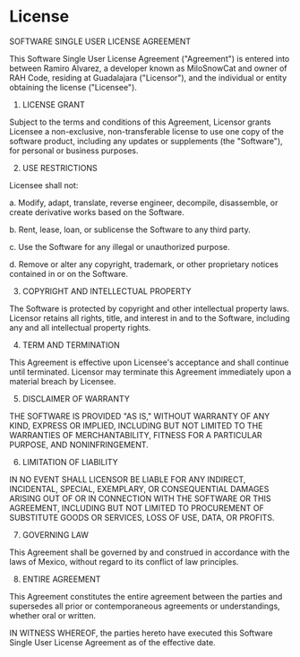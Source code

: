 # License

SOFTWARE SINGLE USER LICENSE AGREEMENT

This Software Single User License Agreement ("Agreement") is entered into between Ramiro Alvarez, a developer known as MiloSnowCat and owner of RAH Code, residing at Guadalajara ("Licensor"), and the individual or entity obtaining the license ("Licensee").

1. LICENSE GRANT

Subject to the terms and conditions of this Agreement, Licensor grants Licensee a non-exclusive, non-transferable license to use one copy of the software product, including any updates or supplements (the "Software"), for personal or business purposes.

2. USE RESTRICTIONS

Licensee shall not:

a. Modify, adapt, translate, reverse engineer, decompile, disassemble, or create derivative works based on the Software.

b. Rent, lease, loan, or sublicense the Software to any third party.

c. Use the Software for any illegal or unauthorized purpose.

d. Remove or alter any copyright, trademark, or other proprietary notices contained in or on the Software.

3. COPYRIGHT AND INTELLECTUAL PROPERTY

The Software is protected by copyright and other intellectual property laws. Licensor retains all rights, title, and interest in and to the Software, including any and all intellectual property rights.

4. TERM AND TERMINATION

This Agreement is effective upon Licensee's acceptance and shall continue until terminated. Licensor may terminate this Agreement immediately upon a material breach by Licensee.

5. DISCLAIMER OF WARRANTY

THE SOFTWARE IS PROVIDED "AS IS," WITHOUT WARRANTY OF ANY KIND, EXPRESS OR IMPLIED, INCLUDING BUT NOT LIMITED TO THE WARRANTIES OF MERCHANTABILITY, FITNESS FOR A PARTICULAR PURPOSE, AND NONINFRINGEMENT.

6. LIMITATION OF LIABILITY

IN NO EVENT SHALL LICENSOR BE LIABLE FOR ANY INDIRECT, INCIDENTAL, SPECIAL, EXEMPLARY, OR CONSEQUENTIAL DAMAGES ARISING OUT OF OR IN CONNECTION WITH THE SOFTWARE OR THIS AGREEMENT, INCLUDING BUT NOT LIMITED TO PROCUREMENT OF SUBSTITUTE GOODS OR SERVICES, LOSS OF USE, DATA, OR PROFITS.

7. GOVERNING LAW

This Agreement shall be governed by and construed in accordance with the laws of Mexico, without regard to its conflict of law principles.

8. ENTIRE AGREEMENT

This Agreement constitutes the entire agreement between the parties and supersedes all prior or contemporaneous agreements or understandings, whether oral or written.

IN WITNESS WHEREOF, the parties hereto have executed this Software Single User License Agreement as of the effective date.
